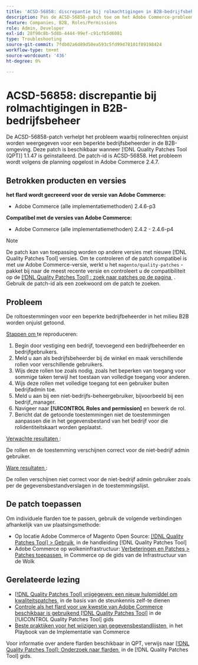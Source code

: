 ```yaml
---
title: 'ACSD-56858: discrepantie bij rolmachtigingen in B2B-bedrijfsbeheer'
description: Pas de ACSD-56858-patch toe om het Adobe Commerce-probleem te verhelpen, waarbij rolinerechten onjuist worden weergegeven voor een beperkte bedrijfsbeheerder in de B2B-omgeving.
feature: Companies, B2B, Roles/Permissions
role: Admin, Developer
exl-id: 28f90c8b-5d8b-4444-99ef-c91cfb5d6081
type: Troubleshooting
source-git-commit: 7fdb02a6d89d50ea593c5fd99d78101f89198424
workflow-type: tm+mt
source-wordcount: '436'
ht-degree: 0%

---
```


# ACSD-56858: discrepantie bij rolmachtigingen in B2B-bedrijfsbeheer

De ACSD-56858-patch verhelpt het probleem waarbij rolinerechten onjuist worden weergegeven voor een beperkte bedrijfsbeheerder in de B2B-omgeving. Deze patch is beschikbaar wanneer [!DNL Quality Patches Tool (QPT)] 1.1.47 is geïnstalleerd. De patch-id is ACSD-56858. Het probleem wordt volgens de planning opgelost in Adobe Commerce 2.4.7.

## Betrokken producten en versies

**het flard wordt gecreeerd voor de versie van Adobe Commerce:**

* Adobe Commerce (alle implementatiemethoden) 2.4.6-p3

**Compatibel met de versies van Adobe Commerce:**

* Adobe Commerce (alle implementatiemethoden) 2.4.2 - 2.4.6-p4

>[!NOTE]
>
>De patch kan van toepassing worden op andere versies met nieuwe [!DNL Quality Patches Tool] versies. Om te controleren of de patch compatibel is met uw Adobe Commerce-versie, werkt u het `magento/quality-patches` -pakket bij naar de meest recente versie en controleert u de compatibiliteit op de [[!DNL Quality Patches Tool] : zoek naar patches op de pagina &#x200B;](https://experienceleague.adobe.com/tools/commerce-quality-patches/index.html?lang=nl-NL) . Gebruik de patch-id als een zoekwoord om de patch te zoeken.

## Probleem

De roltoestemmingen voor een beperkte bedrijfbeheerder in het milieu B2B worden onjuist getoond.

<u> Stappen om </u> te reproduceren:

1. Begin door vestiging een bedrijf, toevoegend een bedrijfbeheerder en bedrijfgebruikers.
1. Meld u aan als bedrijfsbeheerder bij de winkel en maak verschillende rollen voor verschillende gebruikers.
1. Wijs deze rollen toe zoals nodig, zoals het beperken van toegang voor sommige taken terwijl het toestaan van volledige toegang voor anderen.
1. Wijs deze rollen met volledige toegang tot een gebruiker buiten bedrijfadmin toe.
1. Meld u aan bij een niet-bedrijfs-beheergebruiker, bijvoorbeeld bij een bedrijf_manager.
1. Navigeer naar **[!UICONTROL Roles and permission]** en bewerk de rol.
1. Bericht dat de getoonde toestemmingen niet de toestemmingen aanpassen die in het gegevensbestand van het bedrijf voor die rolidentiteitskaart worden geplaatst.

<u> Verwachte resultaten </u>:

De rollen en de toestemming verschijnen correct voor de niet-bedrijf admin gebruiker.

<u> Ware resultaten </u>:

De rollen verschijnen niet correct voor de niet-bedrijf admin gebruiker zoals per de gegevensbestandverslagen in de toestemmingslijst.

## De patch toepassen

Om individuele flarden toe te passen, gebruik de volgende verbindingen afhankelijk van uw plaatsingsmethode:

* Op locatie Adobe Commerce of Magento Open Source: [[!DNL Quality Patches Tool] > Gebruik &#x200B;](/help/tools/quality-patches-tool/usage.md) in de handleiding [!DNL Quality Patches Tool]
* Adobe Commerce op wolkeninfrastructuur: [&#x200B; Verbeteringen en Patches > Patches toepassen &#x200B;](https://experienceleague.adobe.com/docs/commerce-cloud-service/user-guide/develop/upgrade/apply-patches.html?lang=nl-NL) in Commerce op de gids van de Infrastructuur van de Wolk

## Gerelateerde lezing

* [[!DNL Quality Patches Tool]  vrijgegeven: een nieuw hulpmiddel om kwaliteitspatches &#x200B;](https://experienceleague.adobe.com/nl/docs/commerce-operations/tools/quality-patches-tool/quality-patches-tool-to-self-serve-quality-patches) in de basis van de steunkennis zelf-te dienen
* [&#x200B; Controle als het flard voor uw kwestie van Adobe Commerce beschikbaar is gebruikend  [!DNL Quality Patches Tool]](/help/tools/quality-patches-tool/patches-available-in-qpt/check-patch-for-magento-issue-with-magento-quality-patches.md) in de [!UICONTROL Quality Patches Tool] gids
* [&#x200B; Beste praktijken voor het wijzigen van gegevensbestandlijsten &#x200B;](https://experienceleague.adobe.com/nl/docs/commerce-operations/implementation-playbook/best-practices/development/modifying-core-and-third-party-tables#why-adobe-recommends-avoiding-modifications) in het Playbook van de Implementatie van Commerce

Voor informatie over andere flarden beschikbaar in QPT, verwijs naar [[!DNL Quality Patches Tool]: Onderzoek naar flarden &#x200B;](https://experienceleague.adobe.com/tools/commerce-quality-patches/index.html?lang=nl-NL) in de [!DNL Quality Patches Tool] gids.
